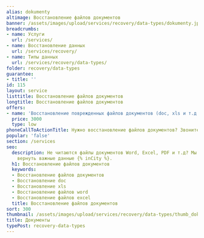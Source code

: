 ```yaml
---
alias: dokumenty
altimage: Восстановление файлов документов
banner: /assets/images/upload/services/recovery/data-types/dokumenty.jpg
breadcrumbs:
- name: Услуги
  url: /services/
- name: Восстановление данных
  url: /services/recovery/
- name: Типы данных
  url: /services/recovery/data-types/
folder: recovery/data-types
guarantee:
- title: ''
id: 115
layout: service
listtitle: Восстановление файлов документов
longtitle: Восстановление файлов документов
offers:
- name: 'Восстановление поврежденных файлов документов (doc, xls и т.д.) '
  price: 3000
  type: low
phoneCallToActionTitle: Нужно восстановление файлов документов? Звоните!
popular: 'false'
section: /services
seo:
  description: Не читаются файлы документов Word, Excel, PDF и т.д? Мы поможем Вам
    вернуть важные данные {% inCity %}.
  h1: Восстановление файлов документов
  keywords:
  - Восстановление файлов документов
  - Восстановление doc
  - Восстановление xls
  - Восстановление файлов word
  - Восстановление файлов excel
  title: Восстановление файлов документов
sort: 300
thumbnail: /assets/images/upload/services/recovery/data-types/thumb_dokumenty.jpg
title: Документы
typePost: recovery-data-types
---
```

